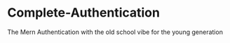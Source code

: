 # Complete-Authentication
The Mern Authentication with the old school vibe for the young generation
